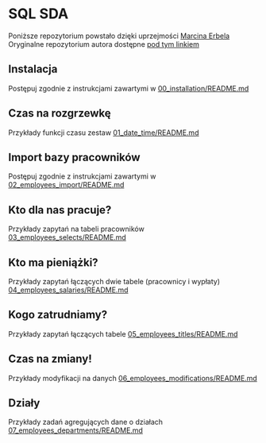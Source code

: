 # SQL SDA

Poniższe repozytorium powstało dzięki uprzejmości [Marcina Erbela](https://github.com/Frendzel)
Oryginalne repozytorium autora dostępne [pod tym linkiem](https://github.com/Frendzel/sda-sql)

## Instalacja

Postępuj zgodnie z instrukcjami zawartymi w [00_installation/README.md](00_installation/README.md)

## Czas na rozgrzewkę

Przykłady funkcji czasu zestaw [01_date_time/README.md](01_date_time/README.md)

## Import bazy pracowników

Postępuj zgodnie z instrukcjami zawartymi w [02_employees_import/README.md](02_employees_import/README.md)


## Kto dla nas pracuje?

Przykłady zapytań na tabeli pracowników [03_employees_selects/README.md](03_employees_selects/README.md)

## Kto ma pieniążki?

Przykłady zapytań łączących dwie tabele (pracownicy i wypłaty) [04_employees_salaries/README.md](04_employees_salaries/README.md)

## Kogo zatrudniamy?

Przykłady zapytań łączących tabele [05_employees_titles/README.md](05_employees_titles/README.md)

## Czas na zmiany!

Przykłady modyfikacji na danych [06_employees_modifications/README.md](06_employees_modifications/README.md)

## Działy

Przykłady zadań agregujących dane o działach [07_employees_departments/README.md](07_employees_departments/README.md)

